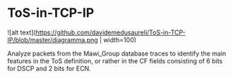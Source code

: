 # ToS-in-TCP-IP

![alt text](https://github.com/davidemedusaureli/ToS-in-TCP-IP/blob/master/diagramma.png | width=100)


 Analyze packets from the Mawi_Group database traces to identify the main features in the ToS definition, or rather in the CF fields consisting of 6 bits for DSCP and 2 bits for ECN.
